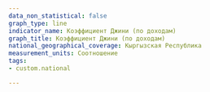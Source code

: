 ```yaml
---
data_non_statistical: false
graph_type: line
indicator_name: Коэффициент Джини (по доходам)
graph_title: Коэффициент Джини (по доходам)
national_geographical_coverage: Кыргызская Республика
measurement_units: Соотношение
tags:
- custom.national

---
```

